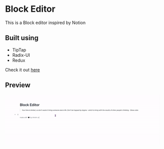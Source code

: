 # Block Editor

This is a Block editor inspired by Notion

## Built using
- TipTap
- Radix-UI
- Redux

Check it out [here](https://block-editor-mhxim.vercel.app/)


## Preview
![](https://github.com/mhxim/block-editor/blob/master/example.gif)